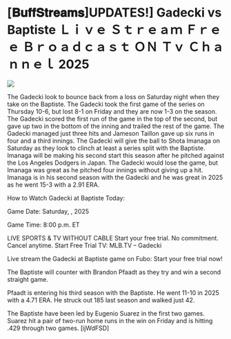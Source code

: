 # [𝐁𝐮𝐟𝐟𝐒𝐭𝐫𝐞𝐚𝐦𝐬]UPDATES!] Gadecki vs Baptiste Ｌｉｖｅ Ｓｔｒｅａｍ Ｆｒｅｅ Ｂｒｏａｄｃａｓｔ ＯＮ Ｔｖ Ｃｈａｎｎｅｌ  2025  
  
  
[![](https://i.imgur.com/qSNzIqt.png)](https://movie.rssnews.media/NxpfmFyKb.php)  
  
The Gadecki look to bounce back from a loss on Saturday night when they take on the Baptiste. The Gadecki took the first game of the series on Thursday 10-6, but lost 8-1 on Friday and they are now 1-3 on the season. The Gadecki scored the first run of the game in the top of the second, but gave up two in the bottom of the inning and trailed the rest of the game. The Gadecki managed just three hits and Jameson Taillon gave up six runs in four and a third innings. The Gadecki will give the ball to Shota Imanaga on Saturday as they look to clinch at least a series split with the Baptiste. Imanaga will be making his second start this season after he pitched against the Los Angeles Dodgers in Japan. The Gadecki would lose the game, but Imanaga was great as he pitched four innings without giving up a hit. Imanaga is in his second season with the Gadecki and he was great in 2025 as he went 15-3 with a 2.91 ERA.

How to Watch Gadecki at Baptiste Today:

Game Date: Saturday, , 2025

Game Time: 8:00 p.m. ET

LIVE SPORTS & TV WITHOUT CABLE
Start your free trial. No commitment. Cancel anytime.
Start Free Trial
TV: MLB.TV – Gadecki

Live stream the Gadecki at Baptiste game on Fubo: Start your free trial now!

The Baptiste will counter with Brandon Pfaadt as they try and win a second straight game.

Pfaadt is entering his third season with the Baptiste. He went 11-10 in 2025 with a 4.71 ERA. He struck out 185 last season and walked just 42.

The Baptiste have been led by Eugenio Suarez in the first two games. Suarez hit a pair of two-run home runs in the win on Friday and is hitting .429 through two games. [ijWdFSD]